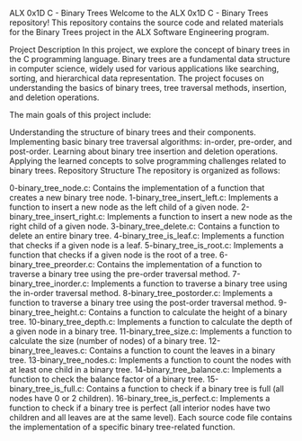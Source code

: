 ALX 0x1D C - Binary Trees
Welcome to the ALX 0x1D C - Binary Trees repository! This repository contains the source code and related materials for the Binary Trees project in the ALX Software Engineering program.

Project Description
In this project, we explore the concept of binary trees in the C programming language. Binary trees are a fundamental data structure in computer science, widely used for various applications like searching, sorting, and hierarchical data representation. The project focuses on understanding the basics of binary trees, tree traversal methods, insertion, and deletion operations.

The main goals of this project include:

Understanding the structure of binary trees and their components.
Implementing basic binary tree traversal algorithms: in-order, pre-order, and post-order.
Learning about binary tree insertion and deletion operations.
Applying the learned concepts to solve programming challenges related to binary trees.
Repository Structure
The repository is organized as follows:

0-binary_tree_node.c: Contains the implementation of a function that creates a new binary tree node.
1-binary_tree_insert_left.c: Implements a function to insert a new node as the left child of a given node.
2-binary_tree_insert_right.c: Implements a function to insert a new node as the right child of a given node.
3-binary_tree_delete.c: Contains a function to delete an entire binary tree.
4-binary_tree_is_leaf.c: Implements a function that checks if a given node is a leaf.
5-binary_tree_is_root.c: Implements a function that checks if a given node is the root of a tree.
6-binary_tree_preorder.c: Contains the implementation of a function to traverse a binary tree using the pre-order traversal method.
7-binary_tree_inorder.c: Implements a function to traverse a binary tree using the in-order traversal method.
8-binary_tree_postorder.c: Implements a function to traverse a binary tree using the post-order traversal method.
9-binary_tree_height.c: Contains a function to calculate the height of a binary tree.
10-binary_tree_depth.c: Implements a function to calculate the depth of a given node in a binary tree.
11-binary_tree_size.c: Implements a function to calculate the size (number of nodes) of a binary tree.
12-binary_tree_leaves.c: Contains a function to count the leaves in a binary tree.
13-binary_tree_nodes.c: Implements a function to count the nodes with at least one child in a binary tree.
14-binary_tree_balance.c: Implements a function to check the balance factor of a binary tree.
15-binary_tree_is_full.c: Contains a function to check if a binary tree is full (all nodes have 0 or 2 children).
16-binary_tree_is_perfect.c: Implements a function to check if a binary tree is perfect (all interior nodes have two children and all leaves are at the same level).
Each source code file contains the implementation of a specific binary tree-related function.
